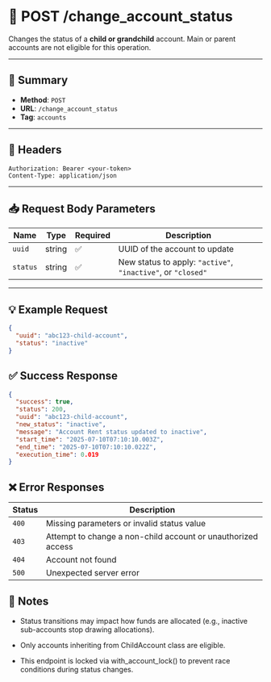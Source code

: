 # 🔄 POST /change_account_status

Changes the status of a **child or grandchild** account. Main or parent accounts are not eligible for this operation.

---

## 📌 Summary

- **Method**: `POST`
- **URL**: `/change_account_status`
- **Tag**: `accounts`

---

## 🔐 Headers

```
Authorization: Bearer <your-token>
Content-Type: application/json
```


---

## 📥 Request Body Parameters

| Name     | Type   | Required | Description                                                             |
|----------|--------|----------|-------------------------------------------------------------------------|
| `uuid`   | string | ✅       | UUID of the account to update                                           |
| `status` | string | ✅       | New status to apply: `"active"`, `"inactive"`, or `"closed"`            |

---

## 💡 Example Request

```json
{
  "uuid": "abc123-child-account",
  "status": "inactive"
}
```

## ✅ Success Response

```json
{
  "success": true,
  "status": 200,
  "uuid": "abc123-child-account",
  "new_status": "inactive",
  "message": "Account Rent status updated to inactive",
  "start_time": "2025-07-10T07:10:10.003Z",
  "end_time": "2025-07-10T07:10:10.022Z",
  "execution_time": 0.019
}
```

## ❌ Error Responses
| Status | Description                                                  |
| ------ | ------------------------------------------------------------ |
| `400`  | Missing parameters or invalid status value                   |
| `403`  | Attempt to change a non-child account or unauthorized access |
| `404`  | Account not found                                            |
| `500`  | Unexpected server error                                      |

## 🧠 Notes
- Status transitions may impact how funds are allocated (e.g., inactive sub-accounts stop drawing allocations).

- Only accounts inheriting from ChildAccount class are eligible.

- This endpoint is locked via with_account_lock() to prevent race conditions during status changes.
